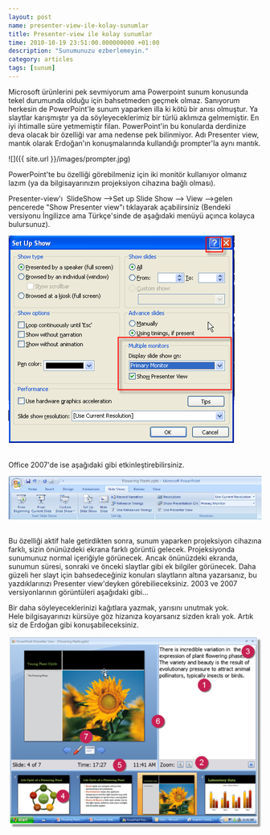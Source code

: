 ```yaml
--- 
layout: post 
name: presenter-view-ile-kolay-sunumlar 
title: Presenter-view ile kolay sunumlar 
time: 2010-10-19 23:51:00.000000000 +01:00
description: "Sunumunuzu ezberlemeyin."
category: articles
tags: [sunum]
--- 
```


Microsoft ürünlerini pek sevmiyorum ama Powerpoint sunum konusunda tekel durumunda olduğu için bahsetmeden geçmek olmaz. Sanıyorum herkesin de PowerPoint'le sunum yaparken illa ki kötü bir anısı olmuştur. Ya slaytlar karışmıştır ya da söyleyeceklerimiz bir türlü aklımıza gelmemiştir. En iyi ihtimalle süre yetmemiştir filan. PowerPoint'in bu konularda derdinize deva olacak bir özelliği var ama nedense pek bilinmiyor. Adı Presenter view, mantık olarak Erdoğan'ın konuşmalarında kullandığı prompter'la aynı mantık.

![]({{ site.url }}/images/prompter.jpg)

PowerPoint'te bu özelliği görebilmeniz için iki monitör kullanıyor olmanız lazım (ya da bilgisayarınızın projeksiyon cihazına bağlı olması).


Presenter-view'ı 
SlideShow --\>Set up Slide Show --\> View --\>gelen pencerede "Show Presenter view"ı tıklayarak açabilirsiniz
(Bendeki versiyonu İngilizce ama Türkçe'sinde de aşağıdaki menüyü açınca kolayca bulursunuz).

[![](images/slideshowdialog.png)]()

<br>
Office 2007'de ise aşağıdaki gibi etkinleştirebilirsiniz.

[![](/images/Ribbon.png)](/images/Ribbon.png)

<br>
Bu özelliği aktif hale getirdikten sonra, sunum yaparken projeksiyon cihazına farklı, sizin önünüzdeki ekrana farklı görüntü gelecek. Projeksiyonda sunumunuz normal içeriğiyle görünecek. Ancak önünüzdeki ekranda, sunumun süresi, sonraki ve önceki slaytlar gibi ek bilgiler görünecek. Daha güzeli her slayt için bahsedeceğiniz konuları slaytların altına yazarsanız, bu yazdıklarınızı Presenter view'deyken görebilieceksiniz. 2003 ve 2007 versiyonlarının görüntüleri aşağıdaki gibi...


Bir daha söyleyeceklerinizi kağıtlara yazmak, yarısını unutmak yok. Hele bilgisayarınızı kürsüye göz hizanıza koyarsanız sizden kralı yok. Artık siz de Erdoğan gibi konuşabileceksiniz.


[![](/images/labeled.png)](/images/labeled.png)
